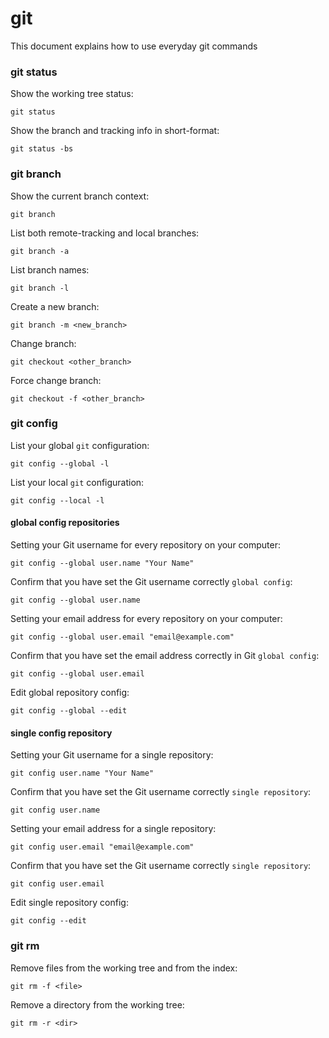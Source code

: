 # git

This document explains how to use everyday git commands

### git status

Show the working tree status:
```
git status
```
Show the branch and tracking info in short-format:
```
git status -bs
```

### git branch

Show the current branch context:
```
git branch
```

List both remote-tracking and local branches:
```
git branch -a
```

List branch names:
```
git branch -l
```

Create a new branch:
```
git branch -m <new_branch>
```

Change branch:
```
git checkout <other_branch>
```

Force change branch:
```
git checkout -f <other_branch>
```


### git config

List your global `git` configuration:
```
git config --global -l
```

List your local `git` configuration:
```
git config --local -l
```

#### global config repositories

Setting your Git username for every repository on your computer:
```
git config --global user.name "Your Name"
```
Confirm that you have set the Git username correctly `global config`:
```
git config --global user.name
```

Setting your email address for every repository on your computer:
```
git config --global user.email "email@example.com"
```

Confirm that you have set the email address correctly in Git `global config`:
```
git config --global user.email
```

Edit global repository config:
```
git config --global --edit
```

#### single config repository

Setting your Git username for a single repository:
```
git config user.name "Your Name"
```

Confirm that you have set the Git username correctly `single repository`:
```
git config user.name
```

Setting your email address for a single repository:
```
git config user.email "email@example.com"
```

Confirm that you have set the Git username correctly `single repository`:
```
git config user.email
```

Edit single repository config:
```
git config --edit
```

### git rm

Remove files from the working tree and from the index:
```
git rm -f <file>
```

Remove a directory from the working tree:
```
git rm -r <dir>
```
